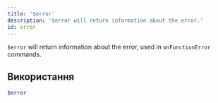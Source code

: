```yaml
---
title: '$error'
description: '$error will return information about the error.'
id: error
---
```


`$error` will return information about the error, used in `onFunctionError` commands.

## Використання

```php
$error
```